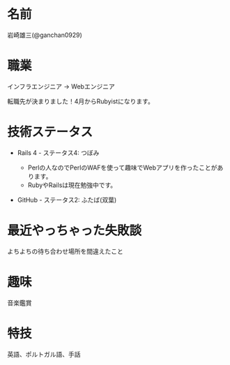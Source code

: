 # 名前

岩崎雄三(@ganchan0929)

# 職業

インフラエンジニア → Webエンジニア

転職先が決まりました！4月からRubyistになります。

# 技術ステータス

* Rails 4 - ステータス4: つぼみ
  - Perlの人なのでPerlのWAFを使って趣味でWebアプリを作ったことがあります。
  - RubyやRailsは現在勉強中です。

* GitHub - ステータス2: ふたば(双葉)

# 最近やっちゃった失敗談

よちよちの待ち合わせ場所を間違えたこと

# 趣味

音楽鑑賞

# 特技

英語、ポルトガル語、手話
